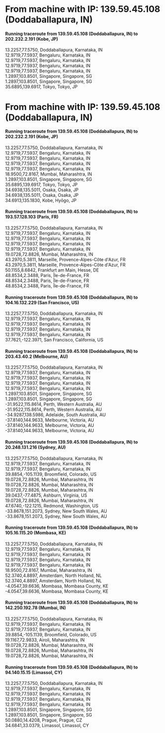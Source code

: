 # From machine with IP: 139.59.45.108 (Doddaballapura, IN)

#### Running traceroute from 139.59.45.108 (Doddaballapura, IN) to 202.232.2.191 (Kobe, JP)
13.2257,77.5750, Doddaballapura, Karnataka, IN  
12.9719,77.5937, Bengaluru, Karnataka, IN  
12.9719,77.5937, Bengaluru, Karnataka, IN  
12.9719,77.5937, Bengaluru, Karnataka, IN  
12.9719,77.5937, Bengaluru, Karnataka, IN  
1.2897,103.8501, Singapore, Singapore, SG  
1.2897,103.8501, Singapore, Singapore, SG  
35.6895,139.6917, Tokyo, Tokyo, JP  
# From machine with IP: 139.59.45.108 (Doddaballapura, IN)

#### Running traceroute from 139.59.45.108 (Doddaballapura, IN) to 202.232.2.191 (Kobe, JP)
13.2257,77.5750, Doddaballapura, Karnataka, IN  
12.9719,77.5937, Bengaluru, Karnataka, IN  
12.9719,77.5937, Bengaluru, Karnataka, IN  
12.9719,77.5937, Bengaluru, Karnataka, IN  
12.9719,77.5937, Bengaluru, Karnataka, IN  
18.9500,72.8167, Mumbai, Maharashtra, IN  
1.2897,103.8501, Singapore, Singapore, SG  
35.6895,139.6917, Tokyo, Tokyo, JP  
34.6938,135.5011, Osaka, Osaka, JP  
34.6938,135.5011, Osaka, Osaka, JP  
34.6913,135.1830, Kobe, Hyōgo, JP  

#### Running traceroute from 139.59.45.108 (Doddaballapura, IN) to 193.57.128.103 (Paris, FR)
13.2257,77.5750, Doddaballapura, Karnataka, IN  
12.9719,77.5937, Bengaluru, Karnataka, IN  
12.9719,77.5937, Bengaluru, Karnataka, IN  
12.9719,77.5937, Bengaluru, Karnataka, IN  
12.9719,77.5937, Bengaluru, Karnataka, IN  
19.0728,72.8826, Mumbai, Maharashtra, IN  
43.2970,5.3811, Marseille, Provence-Alpes-Côte d'Azur, FR  
43.2970,5.3811, Marseille, Provence-Alpes-Côte d'Azur, FR  
50.1155,8.6842, Frankfurt am Main, Hesse, DE  
48.8534,2.3488, Paris, Île-de-France, FR  
48.8534,2.3488, Paris, Île-de-France, FR  
48.8534,2.3488, Paris, Île-de-France, FR  

#### Running traceroute from 139.59.45.108 (Doddaballapura, IN) to 104.16.132.229 (San Francisco, US)
13.2257,77.5750, Doddaballapura, Karnataka, IN  
12.9719,77.5937, Bengaluru, Karnataka, IN  
12.9719,77.5937, Bengaluru, Karnataka, IN  
12.9719,77.5937, Bengaluru, Karnataka, IN  
12.9719,77.5937, Bengaluru, Karnataka, IN  
37.7621,-122.3971, San Francisco, California, US  

#### Running traceroute from 139.59.45.108 (Doddaballapura, IN) to 203.43.40.2 (Melbourne, AU)
13.2257,77.5750, Doddaballapura, Karnataka, IN  
12.9719,77.5937, Bengaluru, Karnataka, IN  
12.9719,77.5937, Bengaluru, Karnataka, IN  
12.9719,77.5937, Bengaluru, Karnataka, IN  
12.9719,77.5937, Bengaluru, Karnataka, IN  
1.2897,103.8501, Singapore, Singapore, SG  
1.2897,103.8501, Singapore, Singapore, SG  
-31.9522,115.8614, Perth, Western Australia, AU  
-31.9522,115.8614, Perth, Western Australia, AU  
-34.9287,138.5986, Adelaide, South Australia, AU  
-37.8140,144.9633, Melbourne, Victoria, AU  
-37.8140,144.9633, Melbourne, Victoria, AU  
-37.8140,144.9633, Melbourne, Victoria, AU  

#### Running traceroute from 139.59.45.108 (Doddaballapura, IN) to 20.248.131.216 (Sydney, AU)
13.2257,77.5750, Doddaballapura, Karnataka, IN  
12.9719,77.5937, Bengaluru, Karnataka, IN  
12.9719,77.5937, Bengaluru, Karnataka, IN  
39.8854,-105.1139, Broomfield, Colorado, US  
19.0728,72.8826, Mumbai, Maharashtra, IN  
19.0728,72.8826, Mumbai, Maharashtra, IN  
19.0728,72.8826, Mumbai, Maharashtra, IN  
39.0437,-77.4875, Ashburn, Virginia, US  
19.0728,72.8826, Mumbai, Maharashtra, IN  
47.6740,-122.1215, Redmond, Washington, US  
-33.8678,151.2073, Sydney, New South Wales, AU  
-33.8678,151.2073, Sydney, New South Wales, AU  

#### Running traceroute from 139.59.45.108 (Doddaballapura, IN) to 105.16.115.20 (Mombasa, KE)
13.2257,77.5750, Doddaballapura, Karnataka, IN  
12.9719,77.5937, Bengaluru, Karnataka, IN  
12.9719,77.5937, Bengaluru, Karnataka, IN  
12.9719,77.5937, Bengaluru, Karnataka, IN  
12.9719,77.5937, Bengaluru, Karnataka, IN  
18.9500,72.8167, Mumbai, Maharashtra, IN  
52.3740,4.8897, Amsterdam, North Holland, NL  
52.3740,4.8897, Amsterdam, North Holland, NL  
-4.0547,39.6636, Mombasa, Mombasa County, KE  
-4.0547,39.6636, Mombasa, Mombasa County, KE  

#### Running traceroute from 139.59.45.108 (Doddaballapura, IN) to 142.250.192.78 (Mumbai, IN)
13.2257,77.5750, Doddaballapura, Karnataka, IN  
12.9719,77.5937, Bengaluru, Karnataka, IN  
12.9719,77.5937, Bengaluru, Karnataka, IN  
39.8854,-105.1139, Broomfield, Colorado, US  
19.1167,72.9833, Airoli, Maharashtra, IN  
19.0728,72.8826, Mumbai, Maharashtra, IN  
19.0728,72.8826, Mumbai, Maharashtra, IN  
19.0728,72.8826, Mumbai, Maharashtra, IN  

#### Running traceroute from 139.59.45.108 (Doddaballapura, IN) to 94.140.15.15 (Limassol, CY)
13.2257,77.5750, Doddaballapura, Karnataka, IN  
12.9719,77.5937, Bengaluru, Karnataka, IN  
12.9719,77.5937, Bengaluru, Karnataka, IN  
12.9719,77.5937, Bengaluru, Karnataka, IN  
12.9719,77.5937, Bengaluru, Karnataka, IN  
1.2897,103.8501, Singapore, Singapore, SG  
1.2897,103.8501, Singapore, Singapore, SG  
50.0880,14.4208, Prague, Prague, CZ  
34.6841,33.0379, Limassol, Limassol, CY  
